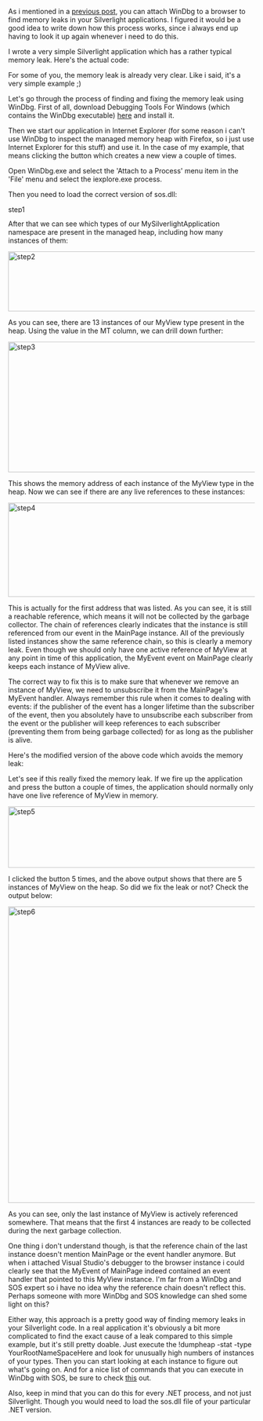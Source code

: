 As i mentioned in a <a href="http://davybrion.com/blog/2009/08/tracking-dangling-object-references-in-silverlight/">previous post</a>, you can attach WinDbg to a browser to find memory leaks in your Silverlight applications.  I figured it would be a good idea to write down how this process works, since i always end up having to look it up again whenever i need to do this.

I wrote a very simple Silverlight application which has a rather typical memory leak. Here's the actual code:

<script src="https://gist.github.com/3685131.js?file=s1.cs"></script>

For some of you, the memory leak is already very clear.  Like i said, it's a very simple example ;)

Let's go through the process of finding and fixing the memory leak using WinDbg. First of all, download Debugging Tools For Windows (which contains the WinDbg executable) <a href="http://www.microsoft.com/whdc/devtools/debugging/installx86.mspx">here</a> and install it.

Then we start our application in Internet Explorer (for some reason i can't use WinDbg to inspect the managed memory heap with Firefox, so i just use Internet Explorer for this stuff) and use it.  In the case of my example, that means clicking the button which creates a new view a couple of times.

Open WinDbg.exe and select the 'Attach to a Process' menu item in the 'File' menu and select the iexplore.exe process.

Then you need to load the correct version of sos.dll:

<p>
<img src="http://davybrion.com/blog/wp-content/uploads/2009/08/step1.png" alt="step1" title="step1" width="606" height="15" class="size-full wp-image-1498" />
</p>

After that we can see which types of our MySilverlightApplication namespace are present in the managed heap, including how many instances of them:

<p>
<img src="http://davybrion.com/blog/wp-content/uploads/2009/08/step2.png" alt="step2" title="step2" width="952" height="122" class="size-full wp-image-1499" />
</p>

As you can see, there are 13 instances of our MyView type present in the heap.  Using the value in the MT column, we can drill down further:

<p>
<img src="http://davybrion.com/blog/wp-content/uploads/2009/08/step3.png" alt="step3" title="step3" width="512" height="266" class="size-full wp-image-1500" />
</p>

This shows the memory address of each instance of the MyView type in the heap.  Now we can see if there are any live references to these instances:

<p>
<img src="http://davybrion.com/blog/wp-content/uploads/2009/08/step4.png" alt="step4" title="step4" width="831" height="192" class="size-full wp-image-1501" />
</p>

This is actually for the first address that was listed.  As you can see, it is still a reachable reference, which means it will not be collected by the garbage collector. The chain of references clearly indicates that the instance is still referenced from our event in the MainPage instance.  All of the previously listed instances show the same reference chain, so this is clearly a memory leak.  Even though we should only have one active reference of MyView at any point in time of this application, the MyEvent event on MainPage clearly keeps each instance of MyView alive. 

The correct way to fix this is to make sure that whenever we remove an instance of MyView, we need to unsubscribe it from the MainPage's MyEvent handler.  Always remember this rule when it comes to dealing with events: if the publisher of the event has a longer lifetime than the subscriber of the event, then you absolutely have to unsubscribe each subscriber from the event or the publisher will keep references to each subscriber (preventing them from being garbage collected) for as long as the publisher is alive.

Here's the modified version of the above code which avoids the memory leak:

<script src="https://gist.github.com/3685131.js?file=s2.cs"></script>

Let's see if this really fixed the memory leak.  If we fire up the application and press the button a couple of times, the application should normally only have one live reference of MyView in memory.

<p>
<img src="http://davybrion.com/blog/wp-content/uploads/2009/08/step5.png" alt="step5" title="step5" width="952" height="125" class="size-full wp-image-1502" />
</p>

I clicked the button 5 times, and the above output shows that there are 5 instances of MyView on the heap.  So did we fix the leak or not?  Check the output below:

<p>
<img src="http://davybrion.com/blog/wp-content/uploads/2009/08/step6.png" alt="step6" title="step6" width="622" height="604" class="size-full wp-image-1497" />
</p>

As you can see, only the last instance of MyView is actively referenced somewhere.  That means that the first 4 instances are ready to be collected during the next garbage collection.  

One thing i don't understand though, is that the reference chain of the last instance doesn't mention MainPage or the event handler anymore.  But when i attached Visual Studio's debugger to the browser instance i could clearly see that the MyEvent of MainPage indeed contained an event handler that pointed to this MyView instance.  I'm far from a WinDbg and SOS expert so i have no idea why the reference chain doesn't reflect this.  Perhaps someone with more WinDbg and SOS knowledge can shed some light on this?

Either way, this approach is a pretty good way of finding memory leaks in your Silverlight code.  In a real application it's obviously a bit more complicated to find the exact cause of a leak compared to this simple example, but it's still pretty doable.  Just execute the !dumpheap -stat -type YourRootNameSpaceHere and look for unusually high numbers of instances of your types.  Then you can start looking at each instance to figure out what's going on.  And for a nice list of commands that you can execute in WinDbg with SOS, be sure to check <a href="http://msdn.microsoft.com/en-us/library/bb190764.aspx">this</a> out.

Also, keep in mind that you can do this for every .NET process, and not just Silverlight.  Though you would need to load the sos.dll file of your particular .NET version.